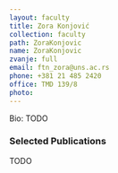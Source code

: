 ```yaml
---
layout: faculty
title: Zora Konjović
collection: faculty
path: ZoraKonjovic
name: ZoraKonjovic
zvanje: full
email: ftn_zora@uns.ac.rs
phone: +381 21 485 2420
office: TMD 139/8
photo: 
---
```


Bio: TODO

### Selected Publications

TODO

